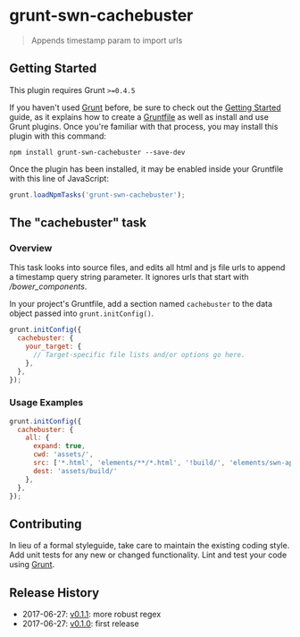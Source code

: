 # grunt-swn-cachebuster

> Appends timestamp param to import urls

## Getting Started
This plugin requires Grunt `>=0.4.5`

If you haven't used [Grunt](http://gruntjs.com/) before, be sure to check out the [Getting Started](http://gruntjs.com/getting-started) guide, as it explains how to create a [Gruntfile](http://gruntjs.com/sample-gruntfile) as well as install and use Grunt plugins. Once you're familiar with that process, you may install this plugin with this command:

```shell
npm install grunt-swn-cachebuster --save-dev
```

Once the plugin has been installed, it may be enabled inside your Gruntfile with this line of JavaScript:

```js
grunt.loadNpmTasks('grunt-swn-cachebuster');
```

## The "cachebuster" task

### Overview

This task looks into source files, and edits all html and js file urls to append a timestamp query string parameter. It ignores urls that start with  */bower_components*.

In your project's Gruntfile, add a section named `cachebuster` to the data object passed into `grunt.initConfig()`.

```js
grunt.initConfig({
  cachebuster: {
    your_target: {
      // Target-specific file lists and/or options go here.
    },
  },
});
```

### Usage Examples

```js
grunt.initConfig({
  cachebuster: {
    all: {
      expand: true,
      cwd: 'assets/',
      src: ['*.html', 'elements/**/*.html', '!build/', 'elements/swn-app/swn-app.js'],
      dest: 'assets/build/'
    },
  },
});
```

## Contributing
In lieu of a formal styleguide, take care to maintain the existing coding style. Add unit tests for any new or changed functionality. Lint and test your code using [Grunt](http://gruntjs.com/).

## Release History

* 2017-06-27: [v0.1.1](https://github.com/Swaven/grunt-swn-cachebuster/releases/tag/v0.1.1): more robust regex
* 2017-06-27: [v0.1.0](https://github.com/Swaven/grunt-swn-cachebuster/releases/tag/v0.1.0): first release
